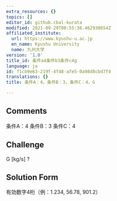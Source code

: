```yaml
---
extra_resources: {}
topics: []
editor_id: github.cbal-kurata
modified: 2021-09-29T00:55:36.462930654Z
affiliated_institute:
  url: https://www.kyushu-u.ac.jp
  en_name: Kyushu University
  name: 九州大学
version: '1.0'
title_id: 条件a4条件b3条件c4g
language: ja
id: f1cb9e63-219f-4f48-afe5-0a98d8cbd7f4
translations: {}
title: 条件A：4，条件B：3，条件C：4，G

---
```


## Comments
条件A：4
条件B：3
条件C：4

## Challenge
G [kg/s] ?

## Solution Form
有効数字4桁（例：1.234,  56.78,  901.2）




